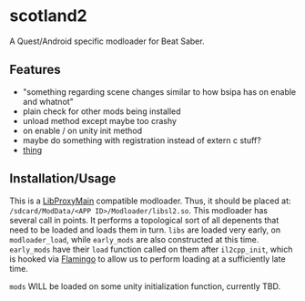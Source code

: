 # scotland2

A Quest/Android specific modloader for Beat Saber.

## Features

- "something regarding scene changes similar to how bsipa has on enable and whatnot"
- plain check for other mods being installed
- unload method except maybe too crashy
- on enable / on unity init method
- maybe do something with registration instead of extern c stuff?
- [thing](https://discord.com/channels/629851957439365131/629851957439365135/975450045585440788)

## Installation/Usage

This is a [LibProxyMain](https://github.com/sc2ad/LibMainLoader) compatible modloader. Thus, it should be placed at: `/sdcard/ModData/<APP ID>/Modloader/libsl2.so`.
This modloader has several call in points. It performs a topological sort of all depenents that need to be loaded and loads them in turn. `libs` are loaded very early, on `modloader_load`, while `early_mods` are also constructed at this time. `early_mods` have their `load` function called on them after `il2cpp_init`, which is hooked via [Flamingo](https://github.com/sc2ad/Flamingo) to allow us to perform loading at a sufficiently late time.

`mods` WILL be loaded on some unity initialization function, currently TBD.
